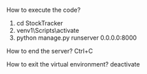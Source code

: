 How to execute the code?
1. cd StockTracker
2. venv1\Scripts\activate
3. python manage.py runserver 0.0.0.0:8000

How to end the server?
Ctrl+C

How to exit the virtual environment?
deactivate
